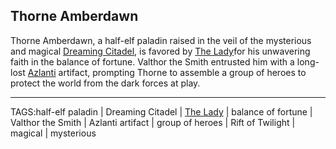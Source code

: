 ## Thorne Amberdawn

Thorne Amberdawn, a half-elf paladin raised in the veil of the mysterious and magical [Dreaming Citadel](../Places/Dreaming%20Citadel.md), is favored by [The Lady](../Gods/The%20Lady.md)for his unwavering faith in the balance of fortune. Valthor the Smith entrusted him with a long-lost [Azlanti](../Lore/Azlanti.md) artifact, prompting Thorne to assemble a group of heroes to protect the world from the dark forces at play.


---

TAGS:half-elf paladin | Dreaming Citadel | [The Lady](../Gods/The%20Lady.md) | balance of fortune | Valthor the Smith | Azlanti artifact | group of heroes | Rift of Twilight | magical | mysterious
